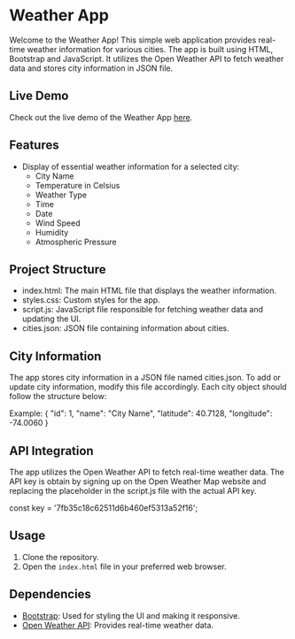 # Weather App

Welcome to the Weather App! This simple web application provides real-time weather information for various cities. The app is built using HTML, Bootstrap and JavaScript. It utilizes the Open Weather API to fetch weather data and stores city information in JSON file.

## Live Demo

Check out the live demo of the Weather App [here](https://dianamurariu.github.io/Weather_app/).

## Features

- Display of essential weather information for a selected city:
  - City Name
  - Temperature in Celsius
  - Weather Type
  - Time
  - Date
  - Wind Speed
  - Humidity
  - Atmospheric Pressure

## Project Structure

- index.html: The main HTML file that displays the weather information.
- styles.css: Custom styles for the app.
- script.js: JavaScript file responsible for fetching weather data and updating the UI.
- cities.json: JSON file containing information about cities.

## City Information

The app stores city information in a JSON file named cities.json. To add or update city information, modify this file accordingly. Each city object should follow the structure below:

Example:
{
"id": 1,
"name": "City Name",
"latitude": 40.7128,
"longitude": -74.0060
}

## API Integration

The app utilizes the Open Weather API to fetch real-time weather data. The API key is obtain by signing up on the Open Weather Map website and replacing the placeholder in the script.js file with the actual API key.

const key = '7fb35c18c62511d6b460ef5313a52f16';

## Usage

1. Clone the repository.
2. Open the `index.html` file in your preferred web browser.

## Dependencies

- [Bootstrap](https://getbootstrap.com/): Used for styling the UI and making it responsive.
- [Open Weather API](https://openweathermap.org/): Provides real-time weather data.
